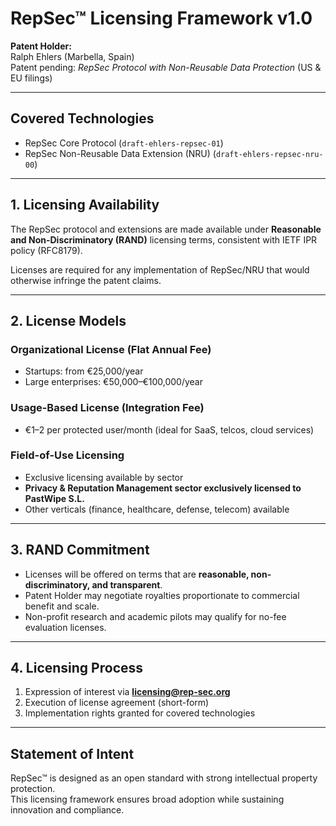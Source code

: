 # RepSec™ Licensing Framework v1.0

**Patent Holder:**  
Ralph Ehlers (Marbella, Spain)  
Patent pending: *RepSec Protocol with Non-Reusable Data Protection* (US & EU filings)  

---

## Covered Technologies
- RepSec Core Protocol (`draft-ehlers-repsec-01`)  
- RepSec Non-Reusable Data Extension (NRU) (`draft-ehlers-repsec-nru-00`)  

---

## 1. Licensing Availability
The RepSec protocol and extensions are made available under **Reasonable and Non-Discriminatory (RAND)** licensing terms, consistent with IETF IPR policy (RFC8179).  

Licenses are required for any implementation of RepSec/NRU that would otherwise infringe the patent claims.  

---

## 2. License Models

### Organizational License (Flat Annual Fee)
- Startups: from €25,000/year  
- Large enterprises: €50,000–€100,000/year  

### Usage-Based License (Integration Fee)
- €1–2 per protected user/month (ideal for SaaS, telcos, cloud services)  

### Field-of-Use Licensing
- Exclusive licensing available by sector  
- **Privacy & Reputation Management sector exclusively licensed to PastWipe S.L.**  
- Other verticals (finance, healthcare, defense, telecom) available  

---

## 3. RAND Commitment
- Licenses will be offered on terms that are **reasonable, non-discriminatory, and transparent**.  
- Patent Holder may negotiate royalties proportionate to commercial benefit and scale.  
- Non-profit research and academic pilots may qualify for no-fee evaluation licenses.  

---

## 4. Licensing Process
1. Expression of interest via **licensing@rep-sec.org**  
2. Execution of license agreement (short-form)  
3. Implementation rights granted for covered technologies  

---

## Statement of Intent
RepSec™ is designed as an open standard with strong intellectual property protection.  
This licensing framework ensures broad adoption while sustaining innovation and compliance.  
